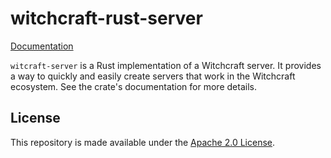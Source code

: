 # witchcraft-rust-server

[Documentation](https://docs.rs/witchcraft-server)

`witcraft-server` is a Rust implementation of a Witchcraft server. It provides a way to quickly and easily create
servers that work in the Witchcraft ecosystem. See the crate's documentation for more details.

## License

This repository is made available under the [Apache 2.0 License](http://www.apache.org/licenses/LICENSE-2.0).
